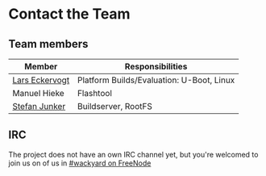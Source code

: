 # Contact the Team

## Team members

Member | Responsibilities
--- | --- 
[Lars Eckervogt](mailto:code@eckervogt.eu) | Platform Builds/Evaluation: U-Boot, Linux
Manuel Hieke | Flashtool
[Stefan Junker](mailto:code@stefanjunker.de) | Buildserver, RootFS

## IRC
The project does not have an own IRC channel yet, but you're welcomed to join us
on of us in [\#wackyard on FreeNode](irc://irc.freenode.org/wackyard)
